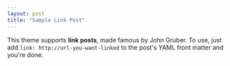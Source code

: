```yaml
---
layout: post
title: "Sample Link Post"
---
```


This theme supports **link posts**, made famous by John Gruber. To use, just add `link: http://url-you-want-linked` to the post's YAML front matter and you're done.